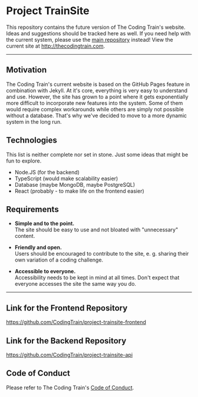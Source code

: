 Project TrainSite
=================

This repository contains the future version of The Coding Train's website.
Ideas and suggestions should be tracked here as well.
If you need help with the current system, please use the [main repository](https://github.com/codingtrain/website) instead!
View the current site at http://thecodingtrain.com.

---

## Motivation

The Coding Train's current website is based on the GitHub Pages feature in combination with Jekyll.
At it's core, everything is very easy to understand and use.
However, the site has grown to a point where it gets exponentially more difficult to incorporate new features into the system.
Some of them would require complex workarounds while others are simply not possible without a database.
That's why we've decided to move to a more dynamic system in the long run.



## Technologies

This list is neither complete nor set in stone.
Just some ideas that might be fun to explore.

- Node.JS (for the backend)
- TypeScript (would make scalability easier)
- Database (maybe MongoDB, maybe PostgreSQL)
- React (probably - to make life on the frontend easier)



## Requirements

- **Simple and to the point.**  
  The site should be easy to use and not bloated with "unnecessary" content.

- **Friendly and open.**  
  Users should be encouraged to contribute to the site, e. g. sharing their own variation of a coding challenge.

- **Accessible to everyone.**  
  Accessibility needs to be kept in mind at all times. Don't expect that everyone accesses the site the same way you do.

---
## Link for the Frontend Repository
   https://github.com/CodingTrain/project-trainsite-frontend
## Link for the Backend Repository
   https://github.com/CodingTrain/project-trainsite-api
## Code of Conduct

Please refer to The Coding Train's [Code of Conduct](https://github.com/CodingTrain/Code-of-Conduct).
